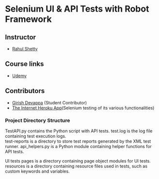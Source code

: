 # Selenium UI & API Tests with Robot Framework

## Instructor
- [Rahul Shetty](https://www.udemy.com/user/rahul445/)

## Course links
- [Udemy](https://www.udemy.com/course/robot-framework-with-python-selenium/?couponCode=ST15MT31224)

## Contributors
- [Girish Devappa](https://github.com/giri81) (Student Contributor)
- [The Internet Heroku App](https://the-internet.herokuapp.com/)(Selenium testing of its various functionalities)

### Project Directory Structure
TestAPI.py contains the Python script with API tests. test.log is the log file containing test execution logs.  
test-reports is a directory to store test reports generated by the XML test runner.
api_helpers.py is a Python module containing helper functions for API tests.

UI tests
pages is a directory containing page object modules for UI tests.
resources is a directory containing resource files used in tests, such as custom keywords and variables.
      



